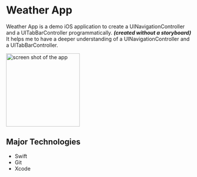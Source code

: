 # Weather App

Weather App is a demo iOS application to create a UINavigationController and a UITabBarController programmatically. **_(created without a storyboard)_**  
It helps me to have a deeper understanding of a UINavigationController and a UITabBarController.

<img src="https://github.com/Minamiciccc/WeatherApp/blob/media/weatherScreen.png" alt="screen shot of the app" width="200px">

## Major Technologies
- Swift
- Git
- Xcode
